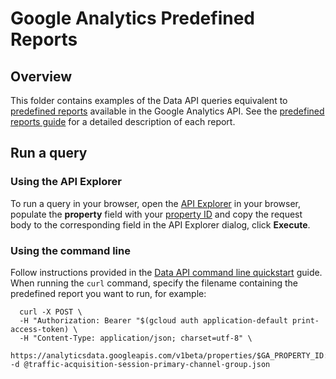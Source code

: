 # Google Analytics Predefined Reports

## Overview

This folder contains examples of the Data API queries equivalent to [predefined
reports](https://support.google.com/analytics/answer/9212670)
available in the Google Analytics API. See the [predefined
reports guide](https://developers.google.com/analytics/devguides/reporting/data/v1/predefined-reports)
for a detailed description of each report.

## Run a query

### Using the API Explorer

To run a query in your browser, open the [API Explorer](https://developers.google.com/analytics/devguides/reporting/data/v1/rest/v1beta/properties/runReport?apix=true)
in your browser, populate the **property** field with your [property ID](https://developers.google.com/analytics/devguides/reporting/data/v1/property-id)
and copy the request body to the corresponding field in the API Explorer dialog, click **Execute**.

### Using the command line

Follow instructions provided in the [Data API command line quickstart](https://developers.google.com/analytics/devguides/reporting/data/v1/quickstart-cli)
guide. When running the `curl` command, specify the filename containing the
predefined report you want to run, for example:

```
  curl -X POST \
  -H "Authorization: Bearer "$(gcloud auth application-default print-access-token) \
  -H "Content-Type: application/json; charset=utf-8" \
  https://analyticsdata.googleapis.com/v1beta/properties/$GA_PROPERTY_ID:runReport -d @traffic-acquisition-session-primary-channel-group.json
```

